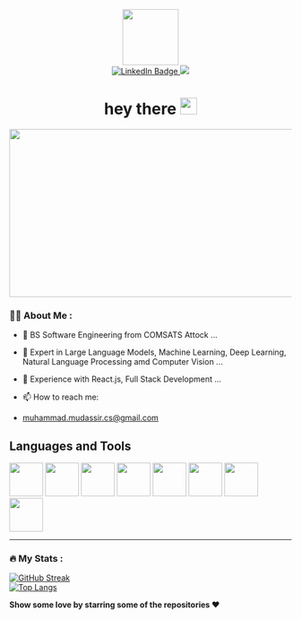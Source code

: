 <div id="header" align="center">
  <img src="https://media.giphy.com/media/M9gbBd9nbDrOTu1Mqx/giphy.gif" width="100"/>
</div>

<div id="badges" align="center">
  <a href="https://www.linkedin.com/in/muhammad-mudassir-909697260" target="_blank">
    <img src="https://img.shields.io/badge/LinkedIn-blue?style=for-the-badge&logo=linkedin&logoColor=white" alt="LinkedIn Badge"/>
  </a>
  <a href="https://github.com/MUDASSIR-75?tab=followers" target="_blank">
    <img src="https://img.shields.io/github/followers/MUDASSIR-75?color=green&label=GITHUB&logo=Github&logoColor=white&style=for-the-badge">
  </a>
  <br>
  <img align ="center" src="https://komarev.com/ghpvc/?username=MUDASSIR-75&style=flat-square&color=blue" alt="" />
<br>
<h1>
  hey there
  <img src="https://media.giphy.com/media/hvRJCLFzcasrR4ia7z/giphy.gif" width="30px"/>
</h1>
</div>

<div align="center">
  <img src="https://media.giphy.com/media/dWesBcTLavkZuG35MI/giphy.gif" width="600" height="300"/>
</div>

### :woman_technologist: About Me :
- 🔭 BS Software Engineering from COMSATS Attock ...
- 🌱 Expert in Large Language Models, Machine Learning, Deep Learning, Natural Language Processing amd Computer Vision ...
- 🌱 Experience with React.js, Full Stack Development ...

- 📫 How to reach me:
- muhammad.mudassir.cs@gmail.com


<h2> Languages and Tools </h2>
<div class="tools" display="flex">
  <img src="https://cdn.jsdelivr.net/gh/devicons/devicon/icons/python/python-original-wordmark.svg" width=60px height=60px/>
  <img src="https://cdn.jsdelivr.net/gh/devicons/devicon/icons/microsoftsqlserver/microsoftsqlserver-plain.svg" width=60px height=60px />
  <img src="https://cdn.jsdelivr.net/gh/devicons/devicon/icons/tensorflow/tensorflow-original.svg" width=60px height=60px />
  <img src="https://cdn.jsdelivr.net/gh/devicons/devicon/icons/android/android-original.svg" width=60px height=60px/>
  <img src="https://cdn.jsdelivr.net/gh/devicons/devicon/icons/docker/docker-original.svg" width=60px height=60px/>
  <img src="https://cdn.jsdelivr.net/gh/devicons/devicon/icons/git/git-original.svg" width=60px height=60px />
  <img src="https://cdn.jsdelivr.net/gh/devicons/devicon/icons/numpy/numpy-original.svg" width=60px height=60px/>
  <img src="https://cdn.jsdelivr.net/gh/devicons/devicon/icons/pandas/pandas-original.svg" width=60px height=60px/>
</div>
<hr>
 
### :fire: My Stats :
[![GitHub Streak](https://streak-stats.demolab.com?user=MUDASSIR-75)](https://git.io/streak-stats)
</br>
[![Top Langs](https://github-readme-stats.vercel.app/api/top-langs/?username=MUDASSIR-75)](https://github.com/anuraghazra/github-readme-stats)



**Show some love by starring some of the repositories ❤️**
